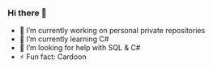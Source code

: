 ### Hi there 👋

<!--
**D9-391/D9-391** is a ✨ _special_ ✨ repository because its `README.md` (this file) appears on your GitHub profile.

Here are some ideas to get you started:
-->
- 🔭 I’m currently working on personal private repositories
- 🌱 I’m currently learning C#
- 🤔 I’m looking for help with SQL & C# 
- ⚡ Fun fact: Cardoon

